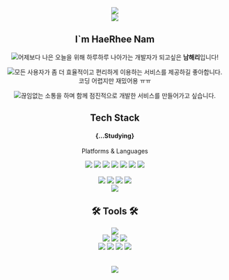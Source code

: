 <div align=center>
	<img src="https://capsule-render.vercel.app/api?type=waving&color=80ED99&height=200&section=header&text=HaeRhee%20Github!&fontSize=50" />	
<div align="center"> <a href="https://ahahahangstudy.tistory.com/" target="_blank"><img src="https://img.shields.io/badge/Tistory-FFFFFF?style=flat&logo=Tistory&logoColor=black"/></a></div>

<div>
<h2>I`m HaeRhee Nam</h2>
    <p><strong> <img src="https://img.shields.io/badge/Positive-06B6D4?style=flat-square"></strong>어제보다 나은 오늘을 위해 하루하루 나아가는 개발자가 되고싶은 <strong>남해리</strong>입니다!</p>
    <p><strong> <img src="https://img.shields.io/badge/Enjoyment-CFF09E?style=flat-square"></strong>모든 사용자가 좀 더 효율적이고 편리하게 이용하는 서비스를 제공하길 좋아합니다. 코딩 어렵지만 재밌어용 ㅠㅠ</p>
    <p><strong> <img src="https://img.shields.io/badge/Constant Communication-F7DF1E?style=flat-square"></strong>끊임없는 소통을 하며 함께 점진적으로 개발한 서비스를 만들어가고 싶습니다.</p>
</div>
<div align=center>
	<h2>Tech Stack </h2>
    <h4>{...Studying}</h4>
	<p>Platforms & Languages </p>
</div>
<div align="center">
    	 <img src="https://img.shields.io/badge/JavaScript-F7DF1E?style=flat-square&logo=JavaScript&logoColor=black">
    <img src="https://img.shields.io/badge/React-61DAFB?style=flat-square&logo=React&logoColor=black"/>
          <img src="https://img.shields.io/badge/Axios-5A29E4?style=flat-square&logo=Axios&logoColor=white"/>
    <img src="https://img.shields.io/badge/Redux-764ABC?style=flat-square&logo=Redux&logoColor=white">
     <img src="https://img.shields.io/badge/React Router-CA4245?style=flat-square&logo=React Router&logoColor=white">
      <img src="https://img.shields.io/badge/styled-components-DB7093?style=flat-square&logo=styled-components&logoColor=white">
      <img src="https://img.shields.io/badge/Tailwind CSS-06B6D4?style=flat-square&logo=Tailwind CSS&logoColor=white"/>
    <br/>
<br/>
<img src="https://img.shields.io/badge/HTML5-E34F26?style=flat&logo=HTML5&logoColor=white" />
	<img src="https://img.shields.io/badge/CSS3-1572B6?style=flat&logo=CSS3&logoColor=white" />
<img src="https://img.shields.io/badge/jQuery-0769AD?style=flat&logo=jQuery&logoColor=white" />
<img src="https://img.shields.io/badge/Bootstrap-7952B3?style=flat&logo=Bootstrap&logoColor=white" />
<br>
<img src="https://img.shields.io/badge/-Git-F05032?style=flat&logo=git&logoColor=ffffff">
	<br />



<div align=center>
	<h2>🛠 Tools 🛠</h2>
</div>
<div align=center>
	<img src="https://img.shields.io/badge/Visual%20Studio%20Code-007ACC?style=flat&logo=VisualStudioCode&logoColor=white" />
	<br>
     <img src="https://img.shields.io/badge/Vercel-000000?style=flat-square&logo=Vercel&logoColor=white">
    <img src="https://img.shields.io/badge/Heroku-430098?style=flat-square&logo=Heroku&logoColor=white">
    <img src="https://img.shields.io/badge/AWS-232F3E?style=flat&logo=AmazonAWS&logoColor=white" />
 <br/>
    <img src="https://img.shields.io/badge/Slack-4A154B?style=flat&logo=Slack&logoColor=white">
<img src="https://img.shields.io/badge/GitHub-181717?style=flat&logo=GitHub&logoColor=white" />
<img src="https://img.shields.io/badge/Notion-FFFFFF?style=flat&logo=Notion&logoColor=black">
<img src="https://img.shields.io/badge/Figma-F24E1E?style=flat-square&logo=Figma&logoColor=white">
</div>

<div align=center>
	<br/>
	<br/>
<img src="https://github-readme-stats.vercel.app/api?username=NSunR&show_icons=true">
</div>
